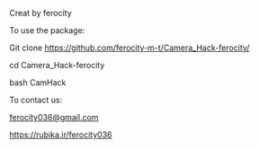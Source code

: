 Creat by ferocity

To use the package:

Git clone https://github.com/ferocity-m-t/Camera_Hack-ferocity/

cd Camera_Hack-ferocity

bash CamHack

To contact us:

ferocity036@gmail.com

https://rubika.ir/ferocity036
